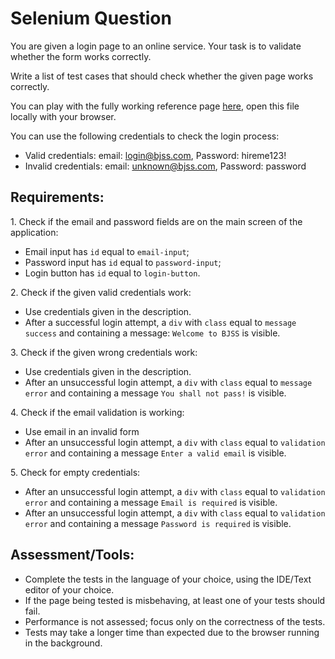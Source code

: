 # Selenium Question

You are given a login page to an online service. Your task is to validate whether the form works correctly.

Write a list of test cases that should check whether the given page works correctly. 

You can play with the fully working reference page [here](index.html), open this file locally with your browser.

You can use the following credentials to check the login process:

- Valid credentials: email: login@bjss.com, Password: hireme123!
- Invalid credentials: email: unknown@bjss.com, Password: password

Requirements:
-------------

1\. Check if the email and password fields are on the main screen of the application:

-   Email input has `id` equal to `email-input`;
-   Password input has `id` equal to `password-input`;
-   Login button has `id` equal to `login-button`.

2\. Check if the given valid credentials work:

-   Use credentials given in the description.
-   After a successful login attempt, a `div` with `class` equal to `message success` and containing a message: `Welcome to BJSS` is visible.

3\. Check if the given wrong credentials work:

-   Use credentials given in the description.
-   After an unsuccessful login attempt, a `div` with `class` equal to `message error` and containing a message `You shall not pass!` is visible.

4\. Check if the email validation is working:

-   Use email in an invalid form
-   After an unsuccessful login attempt, a `div` with `class` equal to `validation error` and containing a message `Enter a valid email` is visible.

5\. Check for empty credentials:

-   After an unsuccessful login attempt, a `div` with `class` equal to `validation error` and containing a message `Email is required` is visible.
-   After an unsuccessful login attempt, a `div` with `class` equal to `validation error` and containing a message `Password is required` is visible.

Assessment/Tools:
-----------------

-   Complete the tests in the language of your choice, using the IDE/Text editor of your choice.
-   If the page being tested is misbehaving, at least one of your tests should fail.
-   Performance is not assessed; focus only on the correctness of the tests.
-   Tests may take a longer time than expected due to the browser running in the background.